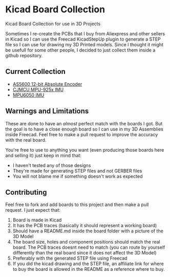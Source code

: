 # Kicad Board Collection

Kicad Board Collection for use in 3D Projects

Sometimes I re-create the PCBs that I buy from Aliexpress and other sellers in Kicad so I can use the Freecad KicadStepUp plugin to generate a STEP file so I can use for drawing my 3D Printed models. Since
I thought it might be usefull for some other people, I decided to just collect them inside a github repository.

## Current Collection

* [AS5600 12-bit Absolute Encoder](AS5600/README.md)
* [CJMCU MPU-925x IMU](CJMCU-925x/README.md)
* [MPU6050 IMU](MPU6050/README.md)

## Warnings and Limitations

These are done to have an _almost_ perfect match with the boards I got. But the goal is to have a close enough board so I can use in my 3D Assemblies inside Freecad. Feel free to make a pull request to improve the accuracy with the real board.

You're free to use to anything you want (even producing those boards here and selling it) just keep in mind that:

* I haven't tested any of those designs
* They're made for generating STEP files and not GERBER files
* You will not blame me if something doesn't work as expected


## Contributing

Feel free to fork and add boards to this project and then make a pull request. I just expect that:

1. Board is made in Kicad
2. It has the PCB traces (basically it should represent a working board)
3. Should have a README.md inside the board folder with a picture of the 3D Model
4. The board size, holes and component positions should match the real board. The PCB traces doesnt need to match (you can route by yourself differently than the real board since it does not affect the 3D Model)
5. Preferably with the generated STEP file using Freecad
6. If you did the kicad drawing and the STEP file, an affiliate link for where to buy the board is allowed in the README as a reference where to buy.